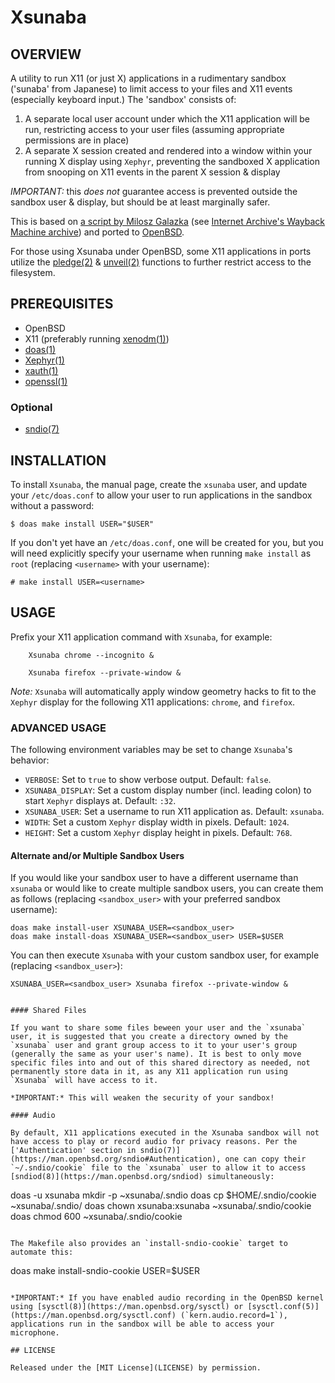 # Xsunaba

## OVERVIEW

A utility to run X11 (or just X) applications in a rudimentary sandbox ('sunaba' from Japanese) to limit access to your files and X11 events (especially keyboard input.) The 'sandbox' consists of:

1. A separate local user account under which the X11 application will be run, restricting access to your user files (assuming appropriate permissions are in place)
2. A separate X session created and rendered into a window within your running X display using `Xephyr`, preventing the sandboxed X application from snooping on X11 events in the parent X session & display

_IMPORTANT:_ this _does not_ guarantee access is prevented outside the sandbox user & display, but should be at least marginally safer.

This is based on [a script by Milosz Galazka](https://blog.sleeplessbeastie.eu/2013/07/19/how-to-create-browser-sandbox/) (see [Internet Archive's Wayback Machine archive](https://web.archive.org/web/20210115000000*/https://blog.sleeplessbeastie.eu/2013/07/19/how-to-create-browser-sandbox/)) and ported to [OpenBSD](http://www.openbsd.org/).

For those using Xsunaba under OpenBSD, some X11 applications in ports utilize the [pledge(2)](https://man.openbsd.org/pledge) & [unveil(2)](https://man.openbsd.org/unveil) functions to further restrict access to the filesystem.

## PREREQUISITES

* OpenBSD
* X11 (preferably running [xenodm(1)](https://man.openbsd.org/xenodm))
* [doas(1)](https://man.openbsd.org/doas)
* [Xephyr(1)](https://man.openbsd.org/Xephyr)
* [xauth(1)](https://man.openbsd.org/xauth)
* [openssl(1)](https://man.openbsd.org/openssl)

### Optional

* [sndio(7)](https://man.openbsd.org/sndio)

## INSTALLATION

To install `Xsunaba`, the manual page, create the `xsunaba` user, and update your `/etc/doas.conf` to allow your user to run applications in the sandbox without a password:

```
$ doas make install USER="$USER"
```

If you don't yet have an `/etc/doas.conf`, one will be created for you, but you will need explicitly specify your username when running `make install` as `root` (replacing `<username>` with your username):

```
# make install USER=<username>
```

## USAGE

Prefix your X11 application command with `Xsunaba`, for example:

        Xsunaba chrome --incognito &

        Xsunaba firefox --private-window &

_Note:_ `Xsunaba` will automatically apply window geometry hacks to fit to the `Xephyr` display for the following X11 applications: `chrome`, and `firefox`.

### ADVANCED USAGE

The following environment variables may be set to change `Xsunaba`'s behavior:

* `VERBOSE`: Set to `true` to show verbose output. Default: `false`.
* `XSUNABA_DISPLAY`: Set a custom display number (incl. leading colon) to start `Xephyr` displays at. Default: `:32`.
* `XSUNABA_USER`: Set a username to run X11 application as. Default: `xsunaba`.
* `WIDTH`: Set a custom `Xephyr` display width in pixels. Default: `1024`.
* `HEIGHT`: Set a custom `Xephyr` display height in pixels. Default: `768`.

#### Alternate and/or Multiple Sandbox Users

If you would like your sandbox user to have a different username than `xsunaba` or would like to create multiple sandbox users, you can create them 
as follows (replacing `<sandbox_user>` with your preferred sandbox username):

```
doas make install-user XSUNABA_USER=<sandbox_user>
doas make install-doas XSUNABA_USER=<sandbox_user> USER=$USER
```

You can then execute `Xsunaba` with your custom sandbox user, for example (replacing `<sandbox_user>`):

```
XSUNABA_USER=<sandbox_user> Xsunaba firefox --private-window &
```
```

#### Shared Files

If you want to share some files beween your user and the `xsunaba` user, it is suggested that you create a directory owned by the `xsunaba` user and grant group access to it to your user's group (generally the same as your user's name). It is best to only move specific files into and out of this shared directory as needed, not permanently store data in it, as any X11 application run using `Xsunaba` will have access to it.

*IMPORTANT:* This will weaken the security of your sandbox!

#### Audio

By default, X11 applications executed in the Xsunaba sandbox will not have access to play or record audio for privacy reasons. Per the ['Authentication' section in sndio(7)](https://man.openbsd.org/sndio#Authentication), one can copy their `~/.sndio/cookie` file to the `xsunaba` user to allow it to access [sndiod(8)](https://man.openbsd.org/sndiod) simultaneously:

```
doas -u xsunaba mkdir -p ~xsunaba/.sndio
doas cp $HOME/.sndio/cookie ~xsunaba/.sndio/
doas chown xsunaba:xsunaba ~xsunaba/.sndio/cookie
doas chmod 600 ~xsunaba/.sndio/cookie
```

The Makefile also provides an `install-sndio-cookie` target to automate this:

```
doas make install-sndio-cookie USER=$USER
```

*IMPORTANT:* If you have enabled audio recording in the OpenBSD kernel using [sysctl(8)](https://man.openbsd.org/sysctl) or [sysctl.conf(5)](https://man.openbsd.org/sysctl.conf) (`kern.audio.record=1`), applications run in the sandbox will be able to access your microphone.

## LICENSE

Released under the [MIT License](LICENSE) by permission.
